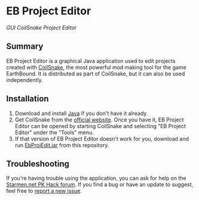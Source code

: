 # EB Project Editor
*GUI CoilSnake Project Editor*

## Summary

EB Project Editor is a graphical Java application used to edit projects created with [CoilSnake](https://pk-hack.github.io/CoilSnake/), the most powerful mod making tool for the game EarthBound. It is distributed as part of CoilSnake, but it can also be used independently.

## Installation

1. Download and install [Java](https://java.com/en/download/) if you don't have it already.
2. Get CoilSnake from the [official website](https://pk-hack.github.io/CoilSnake/). Once you have it, EB Project Editor can be opened by starting CoilSnake and selecting "EB Project Editor" under the "Tools" menu.
3. If that version of EB Project Editor doesn't work for you, download and run [EbProjEdit.jar](https://github.com/brentjs0/EbProjEdit/raw/master/EbProjEdit.jar) from this repository.

## Troubleshooting

If you're having trouble using the application, you can ask for help on the [Starmen.net PK Hack forum](https://forum.starmen.net/forum/Community/PKHack/). If you find a bug or have an update to suggest, feel free to [report a new issue](https://github.com/brentjs0/EbProjEdit/issues).